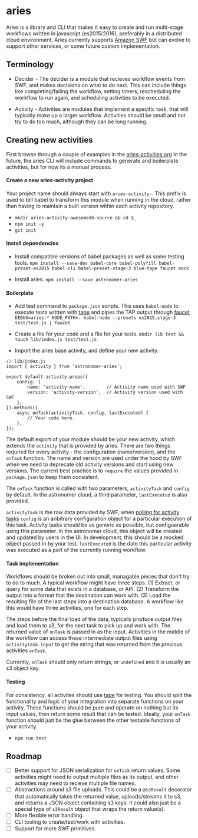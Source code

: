 # aries

Aries is a library and CLI that makes it easy to create and run multi-stage workflows written in javascript (es2015/2016), preferably in a distributed cloud environment.  Aries currently supports [Amazon SWF](https://aws.amazon.com/swf/details/) but can evolve to support other services, or some future custom implementation.

## Terminology
- Decider - The decider is a module that recieves workflow events from SWF, and makes decisions on what to do next.  This can include things like completing/failing the workflow, setting timers, rescheduling the workflow to run again, and scheduling activities to be executed.

- Activity - Activities are modules that implement a specific task, that will typically make up a larger workflow.  Activities should be small and not try to do too much, although they can be long running.

## Creating new activities
First browse through a couple of examples in the [aries-activities org](https://github.com/aries-activities)
In the future, the aries CLI will include commands to generate and boilerplate activities, but for now its a manual process.

#### Create a new aries-activity project
Your project name should always start with `aries-activity-`.  This prefix is used to tell babel to transform this module when running in the cloud, rather than having to maintain a built version within each activity repository.
- `mkdir aries-activity-awesomedb-source && cd $_`
- `npm init -y`
- `git init`

#### Install dependencies
- Install compatible versions of babel packages as well as some testing tools.
`npm install --save-dev babel-core babel-polyfill babel-preset-es2015 babel-cli babel-preset-stage-3 blue-tape faucet nock`

- Install aries.
`npm install --save astronomer-aries`

#### Boilerplate
- Add test command to `package.json` scripts.  This uses `babel-node` to execute tests written with [tape](https://github.com/substack/tape) and pipes the TAP output through [faucet](https://github.com/substack/faucet)
`DEBUG=aries:* NODE_PATH=. babel-node --presets es2015,stage-3 test/test.js | faucet`

- Create a file for your code and a file for your tests.
`mkdir lib test && touch lib/index.js test/test.js`

- Import the aries base activity, and define your new activity.
```
// lib/index.js
import { activity } from 'astronomer-aries';

export default activity.props({
    config: {
        name: 'activity-name',        // Activity name used with SWF
        version: 'activity-version',  // Activity version used with SWF
    },
}).methods({
    async onTask(activityTask, config, lastExecuted) {
        // Your code here.
    },
});
```
The default export of your module should be your new activity, which extends the `activity` that is provided by aries.  There are two things required for every activity - the configuration (name/version), and the `onTask` function.  The name and version are used under the hood by SWF when we need to deprecate old activity versions and start using new versions.  The current best practice is to `require` the values provided in `package.json` to keep them consistent.

The `onTask` function is called with two parameters, `activityTask` and `config` by default.  In the astronomer cloud, a third parameter, `lastExecuted` is also provided.

`activityTask` is the raw data provided by SWF, when [polling for activity tasks](http://docs.aws.amazon.com/AWSJavaScriptSDK/latest/AWS/SWF.html#pollForActivityTask-property)
`config` is an aribitrary configuration object for a particular execution of this task.  Activity tasks should be as generic as possible, but configuarable using this parameter.  In the astronomer cloud, this object will be created and updated by users in the UI.  In development, this should be a mocked object passed in by your test.
`lastExecuted` is the date this particular activity was executed as a part of the currently running workflow.

#### Task implementation
Workflows should be broken out into small, managable pieces that don't try to do to much.  A typical workflow might have three steps.  (1) Extract, or query for some data that exists in a database, or API.  (2) Transform the output into a format that the destination can work with.  (3) Load the resulting file of the last steps into a destination database.  A workflow like this would have three activities, one for each step.

The steps before the final load of the data, typically produce output files and load them to s3, for the next task to pick up and work with.  The returned value of `onTask` is passed in as the input.  Activities in the middle of the workflow can access these intermediate output files using `activityTask.input` to get the string that was returned from the previous activities `onTask`.

Currently, `onTask` should only return strings, or `undefined` and it is usually an s3 object key.

#### Testing
For consistency, all activites should use [tape](https://github.com/substack/tape) for testing.  You should split the functionality and logic of your integration into separate functions on your activity.  These functions should be pure and operate on nothing but its input values, then return some result that can be tested.  Ideally, your `onTask` function should just be the glue between the other testable functions of your activity.
- `npm run test`

## Roadmap
- [ ] Better support for JSON serialization for `onTask` return values.  Some activities might need to output multiple files as its output, and other activities may need to recieve multiple file names.
- [ ] Abstractions around s3 file uploads.  This could be a `@s3Result` decorator that automatically takes the returned value, uploads/streams it to s3, and returns a JSON object containing s3 keys.  It could also just be a special type of `s3Result` object that wraps the return value(s).
- [ ] More flexible error handling.
- [ ] CLI tooling to create/test/work with activities.
- [ ] Support for more SWF primitives.
